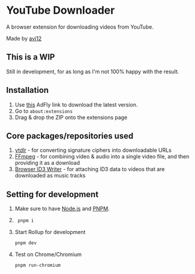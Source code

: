 # YouTube Downloader
A browser extension for downloading videos from YouTube.

Made by [avi12](https://avi12.com)

## This is a WIP
Still  in development, for as long as I'm not 100% happy with the result.  

## Installation
1. Use [this](http://fumacrom.com/3907988/youtube-downloader) AdFly link to download the latest version.
2. Go to `about:extensions`
3. Drag & drop the ZIP onto the extensions page

## Core packages/repositories used
1. [ytdlr](https://github.com/bakapear/ytdlr) - for converting signature ciphers into downloadable URLs
1. [FFmpeg](https://github.com/ffmpegwasm/ffmpeg.wasm) - for combining video & audio into a single video file, and then providing it as a download
1. [Browser ID3 Writer](https://github.com/egoroof/browser-id3-writer) - for attaching ID3 data to videos that are downloaded as music tracks

## Setting for development
1. Make sure to have [Node.js](https://nodejs.org) and [PNPM](https://pnpm.js.org/en/installation).  
1. ```bash
    pnpm i
    ```
1. Start Rollup for development
    ```bash
    pnpm dev
    ```
1. Test on Chrome/Chromium
    ```bash
   pnpm run-chromium 
   ```

